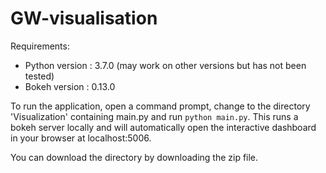# GW-visualisation

Requirements:

* Python version      :  3.7.0 (may work on other versions but has not been tested) 
* Bokeh version       :  0.13.0

To run the application, open a command prompt, change to the directory 'Visualization' containing main.py and run `python main.py`. This runs a bokeh server locally and will automatically open the interactive dashboard in your browser at localhost:5006.

You can download the directory by downloading the zip file.
